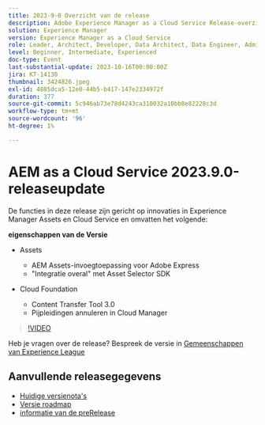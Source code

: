 ```yaml
---
title: 2023-9-0 Overzicht van de release
description: Adobe Experience Manager as a Cloud Service Release-overzicht Video 2023.9.0
solution: Experience Manager
version: Experience Manager as a Cloud Service
role: Leader, Architect, Developer, Data Architect, Data Engineer, Admin, User
level: Beginner, Intermediate, Experienced
doc-type: Event
last-substantial-update: 2023-10-16T00:00:00Z
jira: KT-14130
thumbnail: 3424826.jpeg
exl-id: 4885dca5-12e0-44b5-b417-147e2334972f
duration: 377
source-git-commit: 5c946ab73e78d4243ca310032a10bb8e82228c3d
workflow-type: tm+mt
source-wordcount: '96'
ht-degree: 1%

---
```


# AEM as a Cloud Service 2023.9.0-releaseupdate

De functies in deze release zijn gericht op innovaties in Experience Manager Assets en Cloud Service en omvatten het volgende:

**eigenschappen van de Versie**

* Assets
   * AEM Assets-invoegtoepassing voor Adobe Express
   * &quot;Integratie overal&quot; met Asset Selector SDK

* Cloud Foundation
   * Content Transfer Tool 3.0
   * Pijpleidingen annuleren in Cloud Manager

>[!VIDEO](https://video.tv.adobe.com/v/3424826/?learn=on)

Heb je vragen over de release?  Bespreek de versie in [ Gemeenschappen van Experience League ](https://adobe.ly/3rMScIU)

## Aanvullende releasegegevens

* [ Huidige versienota&#39;s ](https://experienceleague.adobe.com/docs/experience-manager-cloud-service/content/release-notes/home.html)
* [ Versie roadmap ](https://experienceleague.adobe.com/docs/experience-manager-release-information/aem-release-updates/update-releases-roadmap.html)
* [ informatie van de preRelease ](https://experienceleague.adobe.com/docs/experience-manager-cloud-service/content/release-notes/prerelease.html)
